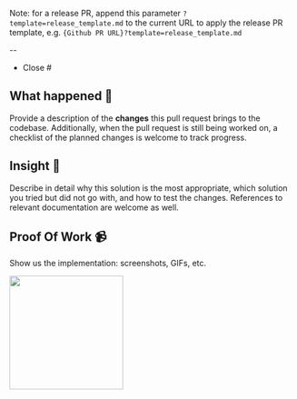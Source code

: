 Note: for a release PR, append this parameter `?template=release_template.md` to the current URL to apply the release PR
template, e.g. `{Github PR URL}?template=release_template.md`

--

- Close #

## What happened 👀

Provide a description of the **changes** this pull request brings to the codebase. Additionally, when the pull request is still being worked on, a checklist of the planned changes is welcome to track progress.

## Insight 📝

Describe in detail why this solution is the most appropriate, which solution you tried but did not go with, and how to test the changes. References to relevant documentation are welcome as well.

## Proof Of Work 📹

Show us the implementation: screenshots, GIFs, etc.

<img src="URL_GOES_HERE" width=200 />
